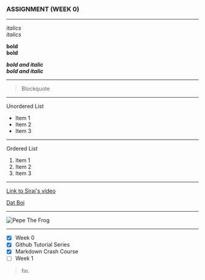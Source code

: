 ### ASSIGNMENT (WEEK 0)
---
*italics*  
_italics_

**bold**  
__bold__

__*bold and italic*__  
**_bold and italic_**  

---
> Blockquote  

---
Unordered List
* Item 1
* Item 2
* Item 3
---
Ordered List 
1. Item 1
1. Item 2
1. Item 3
---
[Link to Siraj's video](https://www.youtube.com/watch?v=-OvRVlqKebI "Computer science crash course")

[Dat Boi](https://www.youtube.com/watch?v=pCOb6Fykxz0 "oh shit waddup")

---
![Pepe The Frog](https://www.google.co.in/search?q=pepe+the+frog&source=lnms&tbm=isch&sa=X&ved=0ahUKEwi2xsGV3fHaAhUIuI8KHWKQBjcQ_AUICigB&biw=1366&bih=637#imgrc=JclFrrF_fpyuhM: "Pepe")

---
* [x] Week 0
* [x] Github Tutorial Series
* [x] Markdown Crash Course 
* [ ] Week 1

> fin.